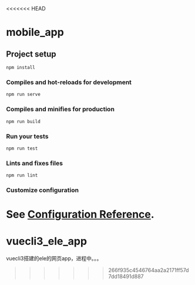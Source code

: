 <<<<<<< HEAD
# mobile_app

## Project setup
```
npm install
```

### Compiles and hot-reloads for development
```
npm run serve
```

### Compiles and minifies for production
```
npm run build
```

### Run your tests
```
npm run test
```

### Lints and fixes files
```
npm run lint
```

### Customize configuration
See [Configuration Reference](https://cli.vuejs.org/config/).
=======
# vuecli3_ele_app
vuecli3搭建的ele的网页app，进程中。。。
>>>>>>> 266f935c4546764aa2a2171ff57d7dd18491d887
